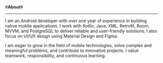 #**About**#
________________________________________________________________________________________________________________________________________________________________________________________________________________________
I am an Android developer with over one year of experience in building native mobile applications. I work with Kotlin, Java, XML, Retrofit, Room, MVVM, and PostgreSQL to deliver reliable and user-friendly solutions. I also focus on UI/UX design using Material Design and Figma.

I am eager to grow in the field of mobile technologies, solve complex and meaningful problems, and contribute to innovative projects. I value teamwork, responsibility, and continuous learning.

